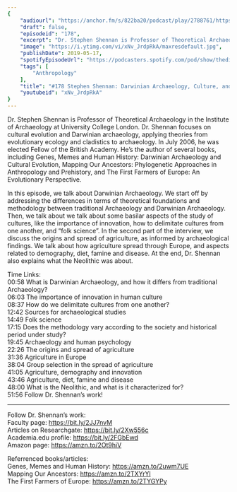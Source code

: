 ```yaml
---
{
	"audiourl": "https://anchor.fm/s/822ba20/podcast/play/2788761/https%3A%2F%2Fd3ctxlq1ktw2nl.cloudfront.net%2Fproduction%2F2019-2-30%2F12145805-44100-2-efec4b9320e1f.m4a",
	"draft": false,
	"episodeid": "178",
	"excerpt": "Dr. Stephen Shennan is Professor of Theoretical Archaeology in the Institute of Archaeology at University College London. Dr. Shennan focuses on cultural evolution and Darwinian archaeology, applying theories from evolutionary ecology and cladistics to archaeology. In July 2006, he was elected Fellow of the British Academy. He’s the author of several books, including Genes, Memes and Human History: Darwinian Archaeology and Cultural Evolution, Mapping Our Ancestors: Phylogenetic Approaches in Anthropology and Prehistory, and The First Farmers of Europe: An Evolutionary Perspective.",
	"image": "https://i.ytimg.com/vi/xNv_JrdpRkA/maxresdefault.jpg",
	"publishDate": 2019-05-17,
	"spotifyEpisodeUrl": "https://podcasters.spotify.com/pod/show/thedissenter/episodes/178-Stephen-Shennan-Darwinian-Archaeology--Culture--And-The-Origins-of-Agriculture-e3jjup",
	"tags": [
		"Anthropology"
	],
	"title": "#178 Stephen Shennan: Darwinian Archaeology, Culture, and The Origins of Agriculture",
	"youtubeid": "xNv_JrdpRkA"
}
---
```

Dr. Stephen Shennan is Professor of Theoretical Archaeology in the Institute of Archaeology at University College London. Dr. Shennan focuses on cultural evolution and Darwinian archaeology, applying theories from evolutionary ecology and cladistics to archaeology. In July 2006, he was elected Fellow of the British Academy. He’s the author of several books, including Genes, Memes and Human History: Darwinian Archaeology and Cultural Evolution, Mapping Our Ancestors: Phylogenetic Approaches in Anthropology and Prehistory, and The First Farmers of Europe: An Evolutionary Perspective.

In this episode, we talk about Darwinian Archaeology. We start off by addressing the differences in terms of theoretical foundations and methodology between traditional Archaeology and Darwinian Archaeology. Then, we talk about we talk about some basilar aspects of the study of cultures, like the importance of innovation, how to delimitate cultures from one another, and “folk science”. In the second part of the interview, we discuss the origins and spread of agriculture, as informed by archaeological findings. We talk about how agriculture spread through Europe, and aspects related to demography, diet, famine and disease. At the end, Dr. Shennan also explains what the Neolithic was about. 

Time Links:  
<time>00:58</time> What is Darwinian Archaeology, and how it differs from traditional Archaeology?  
<time>06:03</time> The importance of innovation in human culture                             
<time>08:37</time> How do we delimitate cultures from one another?                             
<time>12:42</time> Sources for archaeological studies                             
<time>14:49</time> Folk science                         
<time>17:15</time> Does the methodology vary according to the society and historical period under study?                        
<time>19:45</time> Archaeology and human psychology                
<time>22:26</time> The origins and spread of agriculture          
<time>31:36</time> Agriculture in Europe                    
<time>38:04</time> Group selection in the spread of agriculture  
<time>41:05</time> Agriculture, demography and innovation  
<time>43:46</time> Agriculture, diet, famine and disease  
<time>48:00</time> What is the Neolithic, and what is it characterized for?  
<time>51:56</time> Follow Dr. Shennan’s work!

---

Follow Dr. Shennan’s work:  
Faculty page: https://bit.ly/2JJ7nvM  
Articles on Researchgate: https://bit.ly/2Xw556c  
Academia.edu profile: https://bit.ly/2FGbEwd  
Amazon page: https://amzn.to/2Ot9hiV

Referrenced books/articles:  
Genes, Memes and Human History: https://amzn.to/2uwm7UE  
Mapping Our Ancestors: https://amzn.to/2TXYrYl  
The First Farmers of Europe: https://amzn.to/2TYGYPy
